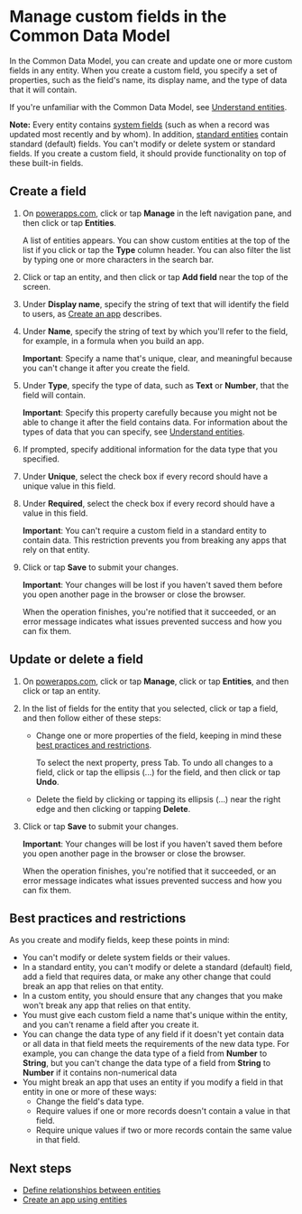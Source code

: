 <properties
	pageTitle="Manage custom fields in an entity | Microsoft Common Data Model"
	description="Create, read, update and delete custom fields in an entity."
	services="powerapps"
	documentationCenter="na"
	authors="karthik-1"
	manager="erikre"
	editor=""
	tags=""/>

<tags
   ms.service="powerapps"
   ms.devlang="na"
   ms.topic="article"
   ms.tgt_pltfrm="na"
   ms.workload="na"
   ms.date="08/01/2016"
   ms.author="karthikb"/>

# Manage custom fields in the Common Data Model #
In the Common Data Model, you can create and update one or more custom fields in any entity. When you create a custom field, you specify a set of properties, such as the field's name, its display name, and the type of data that it will contain.

If you're unfamiliar with the Common Data Model, see [Understand entities](data-platform-intro.md).

**Note:** Every entity contains [system fields](data-platform-create-entity.md#system-and-record-title-fields) (such as when a record was updated most recently and by whom). In addition, [standard entities](data-platform-intro.md#standard-entities) contain standard (default) fields. You can't modify or delete system or standard fields. If you create a custom field, it should provide functionality on top of these built-in fields.

## Create a field ##
1. On [powerapps.com](https://web.powerapps.com), click or tap **Manage** in the left navigation pane, and then click or tap **Entities**.

	A list of entities appears. You can show custom entities at the top of the list if you click or tap the **Type** column header. You can also filter the list by typing one or more characters in the search bar.

1. Click or tap an entity, and then click or tap **Add field** near the top of the screen.

1. Under **Display name**, specify the string of text that will identify the field to users, as [Create an app](data-platform-create-app.md) describes.

1. Under **Name**, specify the string of text by which you'll refer to the field, for example, in a formula when you build an app.

	**Important**: Specify a name that's unique, clear, and meaningful because you can't change it after you create the field.

1. Under **Type**, specify the type of data, such as **Text** or **Number**, that the field will contain.

	**Important**: Specify this property carefully because you might not be able to change it after the field contains data. For information about the types of data that you can specify, see [Understand entities](data-platform-intro.md#custom-fields).

1. If prompted, specify additional information for the data type that you specified.

1. Under **Unique**, select the check box if every record should have a unique value in this field.

1. Under **Required**, select the check box if every record should have a value in this field.

	**Important**: You can't require a custom field in a standard entity to contain data. This restriction prevents you from breaking any apps that rely on that entity.

1. Click or tap **Save** to submit your changes.

	**Important**: Your changes will be lost if you haven't saved them before you open another page in the browser or close the browser.

	When the operation finishes, you're notified that it succeeded, or an error message indicates what issues prevented success and how you can fix them.

## Update or delete a field ##
1. On [powerapps.com](https://web.powerapps.com), click or tap **Manage**, click or tap **Entities**, and then click or tap an entity.

1. In the list of fields for the entity that you selected, click or tap a field, and then follow either of these steps:

	- Change one or more properties of the field, keeping in mind these [best practices and restrictions](data-platform-manage-fields.md#best-practices-and-restrictions).

		To select the next property, press Tab. To undo all changes to a field, click or tap the ellipsis (...) for the field, and then click or tap **Undo**.

	- Delete the field by clicking or tapping its ellipsis (...) near the right edge and then clicking or tapping **Delete**.

1. Click or tap **Save** to submit your changes.

	**Important**: Your changes will be lost if you haven't saved them before you open another page in the browser or close the browser.

	When the operation finishes, you're notified that it succeeded, or an error message indicates what issues prevented success and how you can fix them.

## Best practices and restrictions ##
As you create and modify fields, keep these points in mind:

- You can't modify or delete system fields or their values.
- In a standard entity, you can't modify or delete a standard (default) field, add a field that requires data, or make any other change that could break an app that relies on that entity.
- In a custom entity, you should ensure that any changes that you make won't break any app that relies on that entity.
- You must give each custom field a name that's unique within the entity, and you can't rename a field after you create it.
- You can change the data type of any field if it doesn't yet contain data or all data in that field meets the requirements of the new data type. For example, you can change the data type of a field from **Number** to **String**, but you can't change the data type of a field from **String** to **Number** if it contains non-numerical data
- You might break an app that uses an entity if you modify a field in that entity in one or more of these ways:
	- Change the field's data type.
	- Require values if one or more records doesn't contain a value in that field.
	- Require unique values if two or more records contain the same value in that field.

## Next steps ##
- [Define relationships between entities](data-platform-entity-lookup.md)
- [Create an app using entities](data-platform-create-app.md)
